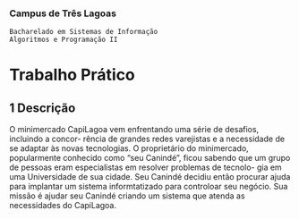 ### Campus de Três Lagoas

```
Bacharelado em Sistemas de Informação
Algoritmos e Programação II
```
# Trabalho Prático

## 1 Descrição

O minimercado CapiLagoa vem enfrentando uma série de desafios, incluindo a concor-
rência de grandes redes varejistas e a necessidade de se adaptar às novas tecnologias.
O proprietário do minimercado, popularmente conhecido como “seu Canindé”, ficou
sabendo que um grupo de pessoas eram especialistas em resolver problemas de tecnolo-
gia em uma Universidade de sua cidade. Seu Canindé decidiu então procurar ajuda
para implantar um sistema informtatizado para controloar seu negócio. Sua missão é
ajudar seu Canindé criando um sistema que atenda as necessidades do CapiLagoa.
